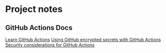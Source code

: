 # Project notes

## GitHub Actions Docs
[Learn GitHub Actions](https://docs.github.com/en/actions/learn-github-actions)
[Using GitHub encrypted secrets with GitHub Actions](https://docs.github.com/en/actions/reference/encrypted-secrets)
[Security considerations for GitHub Actions](https://docs.github.com/en/actions/learn-github-actions/security-hardening-for-github-actions)

